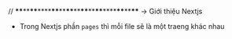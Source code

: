 // **\*\***\*\***\*\***\*\*\*\***\*\***\*\***\*\***\*\***\*\***\*\***\*\***\*\*\*\***\*\***\*\***\*\***
-> Giới thiệu Nextjs

- Trong Nextjs phần `pages` thì mỗi file sẽ là một traeng khác nhau
